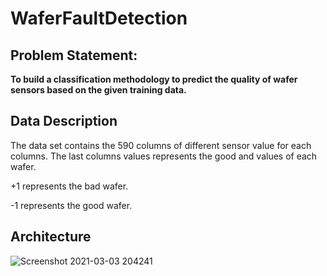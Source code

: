 # WaferFaultDetection

## Problem Statement:

**To build a classification methodology to predict the quality of wafer sensors based on the given training data.**

## Data Description

 The data set contains the 590 columns of different sensor value for each columns. The last columns values represents the good and values of each wafer.

 +1 represents the bad wafer. 
 
 -1 represents the good wafer.
 
 ## Architecture
 
 ![Screenshot 2021-03-03 204241](https://user-images.githubusercontent.com/54364376/109826645-01467a00-7c61-11eb-955b-b5f3e91935ee.png)

